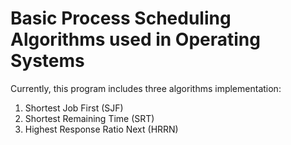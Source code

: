 # Basic Process Scheduling Algorithms used in Operating Systems
Currently, this program includes three algorithms implementation:
1) Shortest Job First (SJF)
2) Shortest Remaining Time (SRT)
3) Highest Response Ratio Next (HRRN)
